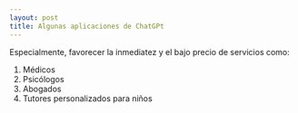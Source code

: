 ```yaml
---
layout: post
title: Algunas aplicaciones de ChatGPt
---
```


Especialmente, favorecer la inmediatez y el bajo precio de servicios como:

1. Médicos
2. Psicólogos
3. Abogados
4. Tutores personalizados para niños

